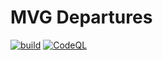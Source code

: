 # MVG Departures

[![build](https://github.com/damianperera/mvg-departures/actions/workflows/build.yml/badge.svg)](https://github.com/damianperera/mvg-departures/actions/workflows/build.yml) [![CodeQL](https://github.com/damianperera/mvg-departures/actions/workflows/github-code-scanning/codeql/badge.svg)](https://github.com/damianperera/mvg-departures/actions/workflows/github-code-scanning/codeql)
